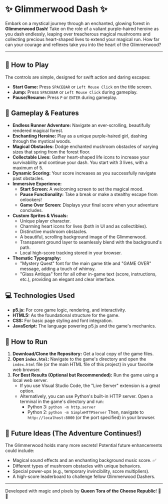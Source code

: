# ✨ Glimmerwood Dash ✨

Embark on a mystical journey through an enchanted, glowing forest in **Glimmerwood Dash**! Take on the role of a valiant purple-haired heroine as you dash endlessly, leaping over treacherous magical mushrooms and collecting precious heart-shaped lives to extend your magical run. How far can your courage and reflexes take you into the heart of the Glimmerwood?

---

## 📜 How to Play

The controls are simple, designed for swift action and daring escapes:

* **Start Game:** Press `SPACEBAR` or `Left Mouse Click` on the title screen.
* **Jump:** Press `SPACEBAR` or `Left Mouse Click` during gameplay.
* **Pause/Resume:** Press `P` or `ENTER` during gameplay.

## 🍄 Gameplay & Features

* **Endless Runner Adventure:** Navigate an ever-scrolling, beautifully rendered magical forest.
* **Enchanting Heroine:** Play as a unique purple-haired girl, dashing through the mystical woods.
* **Magical Obstacles:** Dodge enchanted mushroom obstacles of varying sizes that spring from the forest floor.
* **Collectable Lives:** Gather heart-shaped life icons to increase your survivability and continue your dash. You start with 3 lives, with a maximum of 5.
* **Dynamic Scoring:** Your score increases as you successfully navigate past obstacles.
* **Immersive Experience:**
    * **Start Screen:** A welcoming screen to set the magical mood.
    * **Pause Functionality:** Take a break or make a stealthy escape from onlookers!
    * **Game Over Screen:** Displays your final score when your adventure concludes.
* **Custom Sprites & Visuals:**
    * Unique player character.
    * Charming heart icons for lives (both in UI and as collectibles).
    * Distinctive mushroom obstacles.
    * A beautiful, scrolling background image of the Glimmerwood.
    * Transparent ground layer to seamlessly blend with the background's path.
    * Local high-score tracking stored in your browser.
* **Thematic Typography:**
    * "Mystery Quest" font for the main game title and "GAME OVER" message, adding a touch of whimsy.
    * "Glass Antiqua" font for all other in-game text (score, instructions, etc.), providing an elegant and clear interface.

## 💻 Technologies Used

* **p5.js:** For core game logic, rendering, and interactivity.
* **HTML5:** As the foundational structure for the game.
* **CSS:** For basic page styling and font integration.
* **JavaScript:** The language powering p5.js and the game's mechanics.

## 🚀 How to Run

1.  **Download/Clone the Repository:** Get a local copy of the game files.
2.  **Open `index.html`:** Navigate to the game's directory and open the `index.html` file (or the main HTML file of this project) in your favorite web browser.
3.  **For Best Results (Optional but Recommended):** Run the game using a local web server.
    * If you use Visual Studio Code, the "Live Server" extension is a great option.
    * Alternatively, you can use Python's built-in HTTP server. Open a terminal in the game's directory and run:
        * Python 3: `python -m http.server`
        * Python 2: `python -m SimpleHTTPServer`
        Then, navigate to `http://localhost:8000` (or the port specified) in your browser.

## 🌟 Future Ideas (The Adventure Continues!)

The Glimmerwood holds many more secrets! Potential future enhancements could include:

* Magical sound effects and an enchanting background music score. ✅
* Different types of mushroom obstacles with unique behaviors.
* Special power-ups (e.g., temporary invincibility, score multipliers).
* A high-score leaderboard to challenge fellow Glimmerwood Dashers.

---

Developed with magic and pixels by **Queen Tora of the Cheese Republic**! 👑🧀
